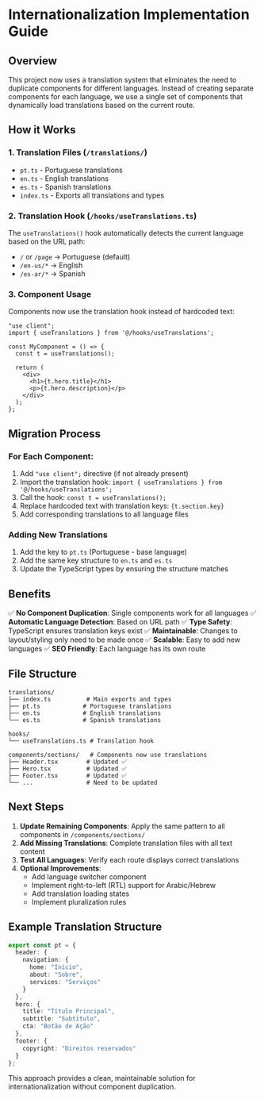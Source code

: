 # Internationalization Implementation Guide

## Overview
This project now uses a translation system that eliminates the need to duplicate components for different languages. Instead of creating separate components for each language, we use a single set of components that dynamically load translations based on the current route.

## How it Works

### 1. Translation Files (`/translations/`)
- `pt.ts` - Portuguese translations
- `en.ts` - English translations  
- `es.ts` - Spanish translations
- `index.ts` - Exports all translations and types

### 2. Translation Hook (`/hooks/useTranslations.ts`)
The `useTranslations()` hook automatically detects the current language based on the URL path:
- `/` or `/page` → Portuguese (default)
- `/en-us/*` → English
- `/es-ar/*` → Spanish

### 3. Component Usage
Components now use the translation hook instead of hardcoded text:

```tsx
"use client";
import { useTranslations } from '@/hooks/useTranslations';

const MyComponent = () => {
  const t = useTranslations();
  
  return (
    <div>
      <h1>{t.hero.title}</h1>
      <p>{t.hero.description}</p>
    </div>
  );
};
```

## Migration Process

### For Each Component:
1. Add `"use client";` directive (if not already present)
2. Import the translation hook: `import { useTranslations } from '@/hooks/useTranslations';`
3. Call the hook: `const t = useTranslations();`
4. Replace hardcoded text with translation keys: `{t.section.key}`
5. Add corresponding translations to all language files

### Adding New Translations
1. Add the key to `pt.ts` (Portuguese - base language)
2. Add the same key structure to `en.ts` and `es.ts`
3. Update the TypeScript types by ensuring the structure matches

## Benefits

✅ **No Component Duplication**: Single components work for all languages
✅ **Automatic Language Detection**: Based on URL path
✅ **Type Safety**: TypeScript ensures translation keys exist
✅ **Maintainable**: Changes to layout/styling only need to be made once
✅ **Scalable**: Easy to add new languages
✅ **SEO Friendly**: Each language has its own route

## File Structure
```
translations/
├── index.ts          # Main exports and types
├── pt.ts            # Portuguese translations
├── en.ts            # English translations
└── es.ts            # Spanish translations

hooks/
└── useTranslations.ts # Translation hook

components/sections/   # Components now use translations
├── Header.tsx        # Updated ✅
├── Hero.tsx          # Updated ✅
├── Footer.tsx        # Updated ✅
└── ...               # Need to be updated
```

## Next Steps

1. **Update Remaining Components**: Apply the same pattern to all components in `/components/sections/`
2. **Add Missing Translations**: Complete translation files with all text content
3. **Test All Languages**: Verify each route displays correct translations
4. **Optional Improvements**:
   - Add language switcher component
   - Implement right-to-left (RTL) support for Arabic/Hebrew
   - Add translation loading states
   - Implement pluralization rules

## Example Translation Structure
```typescript
export const pt = {
  header: {
    navigation: {
      home: "Início",
      about: "Sobre",
      services: "Serviços"
    }
  },
  hero: {
    title: "Título Principal",
    subtitle: "Subtítulo",
    cta: "Botão de Ação"
  },
  footer: {
    copyright: "Direitos reservados"
  }
};
```

This approach provides a clean, maintainable solution for internationalization without component duplication.
